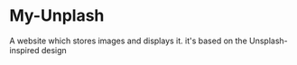 # My-Unplash
A website which stores images and displays it. it's based on the Unsplash-inspired design
